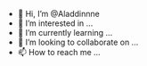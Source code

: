 - 👋 Hi, I’m @Aladdinnne
- 👀 I’m interested in ...
- 🌱 I’m currently learning ...
- 💞️ I’m looking to collaborate on ...
- 📫 How to reach me ...

<!---
Aladdinnne/Aladdinnne is a ✨ special ✨ repository because its `README.md` (this file) appears on your GitHub profile.
You can click the Preview link to take a look at your changes.
--->
